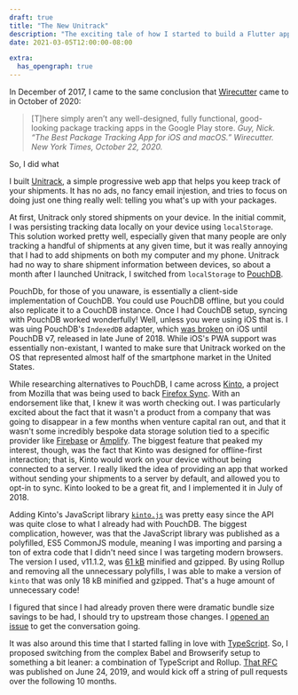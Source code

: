 ```yaml
---
draft: true
title: "The New Unitrack"
description: "The exciting tale of how I started to build a Flutter app but ended up with three Dart libraries instead"
date: 2021-03-05T12:00:00-08:00

extra:
  has_opengraph: true
---
```


In December of 2017, I came to the same conclusion that [Wirecutter](https://www.nytimes.com/wirecutter/reviews/best-package-tracking-app-for-ios-and-macos/) came to in October of 2020:

<blockquote>
[T]here simply aren’t any well-designed, fully functional, good-looking package tracking apps in the Google Play store.
<cite>Guy, Nick. “The Best Package Tracking App for iOS and macOS.” Wirecutter. New York Times, October 22, 2020.</cite>
</blockquote>

So, I did what

I built [Unitrack](https://getunitrack.com), a simple progressive web app that helps you keep track of your shipments. It has no ads, no fancy email injestion, and tries to focus on doing just one thing really well: telling you what's up with your packages.

At first, Unitrack only stored shipments on your device. In the initial commit, I was persisting tracking data locally on your device using `localStorage`. This solution worked pretty well, especially given that many people are only tracking a handful of shipments at any given time, but it was really annoying that I had to add shipments on both my computer and my phone. Unitrack had no way to share shipment information between devices, so about a month after I launched Unitrack, I switched from `localStorage` to [PouchDB](https://pouchdb.com/).

PouchDb, for those of you unaware, is essentially a client-side implementation of CouchDB. You could use PouchDB offline, but you could also replicate it to a CouchDB instance. Once I had CouchDB setup, syncing with PouchDB worked wonderfully! Well, unless you were using iOS that is. I was uing PouchDB's `IndexedDB` adapter, which [was broken](https://github.com/pouchdb/pouchdb/issues/7057) on iOS until PouchDB v7, released in late June of 2018. While iOS's PWA support was essentially non-existant, I wanted to make sure that Unitrack worked on the OS that represented almost half of the smartphone market in the United States.

While researching alternatives to PouchDB, I came across [Kinto](https://www.kinto-storage.org/), a project from Mozilla that was being used to back [Firefox Sync](https://www.mozilla.org/en-US/firefox/sync/). With an endorsement like that, I knew it was worth checking out. I was particularly excited about the fact that it wasn't a product from a company that was going to disappear in a few months when venture capital ran out, and that it wasn't some incredibly bespoke data storage solution tied to a specific provider like [Firebase](https://firebase.google.com/) or [Amplify](https://aws.amazon.com/amplify/). The biggest feature that peaked my interest, though, was the fact that Kinto was designed for offline-first interaction; that is, Kinto would work on your device without being connected to a server. I really liked the idea of providing an app that worked without sending your shipments to a server by default, and allowed you to opt-in to sync. Kinto looked to be a great fit, and I implemented it in July of 2018.

Adding Kinto's JavaScript library [`kinto.js`](https://github.com/Kinto/kinto.js) was pretty easy since the API was quite close to what I already had with PouchDB. The biggest complication, however, was that the JavaScript library was published as a polyfilled, ES5 CommonJS module, meaning I was importing and parsing a ton of extra code that I didn't need since I was targeting modern browsers. The version I used, v11.1.2, was [61 kB](https://bundlephobia.com/result?p=kinto@11.1.2) minified and gzipped. By using Rollup and removing all the unnecessary polyfills, I was able to make a version of `kinto` that was only 18 kB minified and gzipped. That's a huge amount of unnecessary code!

I figured that since I had already proven there were dramatic bundle size savings to be had, I should try to upstream those changes. I [opened an issue](https://github.com/Kinto/kinto.js/issues/987) to get the conversation going.

It was also around this time that I started falling in love with [TypeScript](https://www.typescriptlang.org/). So, I proposed switching from the complex Babel and Browserify setup to something a bit leaner: a combination of TypeScript and Rollup. [That RFC](https://github.com/Kinto/kinto.js/issues/999) was published on June 24, 2019, and would kick off a string of pull requests over the following 10 months.
